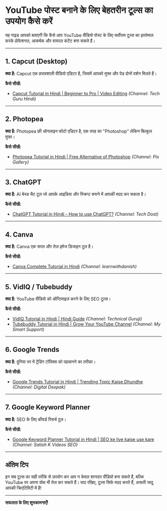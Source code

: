 # YouTube पोस्ट बनाने के लिए बेहतरीन टूल्स का उपयोग कैसे करें

यह गाइड आपको बताएगी कि कैसे आप YouTube वीडियो पोस्ट के लिए सर्वोत्तम टूल्स का इस्तेमाल करके प्रोफेशनल, आकर्षक और वायरल कंटेंट बना सकते हैं। 

---

## 1. Capcut (Desktop)

**क्या है:** Capcut एक प्रभावशाली वीडियो एडिटर है, जिसमें आपको मुफ्त और पेड दोनों वर्शन मिलते हैं।

**कैसे सीखें:**  
- [Capcut Tutorial in Hindi | Beginner to Pro | Video Editing](https://www.youtube.com/watch?v=RjKUaKqUquA) _(Channel: Tech Guru Hindi)_

---

## 2. Photopea

**क्या है:** Photopea फ्री ऑनलाइन फोटो एडिटर है, एक तरह का "Photoshop" लेकिन बिल्कुल मुफ्त।

**कैसे सीखें:**  
- [Photopea Tutorial in Hindi | Free Alternative of Photoshop](https://www.youtube.com/watch?v=qkhXU3SKDU0)  _(Channel: Pix Gallery)_

---

## 3. ChatGPT

**क्या है:** AI बेस्ड चैट टूल जो आपके आइडिया और स्क्रिप्ट बनाने में आपकी मदद कर सकता है।

**कैसे सीखें:**  
- [ChatGPT Tutorial in Hindi - How to use ChatGPT?](https://www.youtube.com/watch?v=lTN_JlrxrkY) _(Channel: Tech Dost)_

---

## 4. Canva

**क्या है:** Canva एक सरल और तेज़ इमेज डिजाइन टूल है।

**कैसे सीखें:**  
- [Canva Complete Tutorial in Hindi](https://www.youtube.com/watch?v=OufVQqXB3v8) _(Channel: learnwithdanish)_

---

## 5. VidIQ / Tubebuddy

**क्या है:** YouTube वीडियो को ऑप्टिमाइज़ करने के लिए SEO टूल्स।

**कैसे सीखें:**  
- [VidIQ Tutorial in Hindi | Hindi Guide](https://www.youtube.com/watch?v=yuiL_jDXFVg) _(Channel: Technical Guruji)_
- [Tubebuddy Tutorial in Hindi | Grow Your YouTube Channel](https://www.youtube.com/watch?v=OdG-u0l4Y8s) _(Channel: My Smart Support)_

---

## 6. Google Trends

**क्या है:** दुनिया भर में ट्रेंडिंग टॉपिक्स को पहचानने का तरीका।

**कैसे सीखें:**  
- [Google Trends Tutorial in Hindi | Trending Topic Kaise Dhundhe](https://www.youtube.com/watch?v=cQwGjcGqU7w) _(Channel: Digital Deepak)_

---

## 7. Google Keyword Planner

**क्या है:** SEO के लिए कीवर्ड रिसर्च टूल।

**कैसे सीखें:**  
- [Google Keyword Planner Tutorial in Hindi | SEO ke liye kaise use kare](https://www.youtube.com/watch?v=W0O2QYd80xI) _(Channel: Satish K Videos SEO)_

---

## अंतिम टिप

इन सब टूल्स का सही तरीके से उपयोग कर आप न केवल शानदार वीडियो बना सकते हैं, बल्कि YouTube पर अपना ग्रोथ भी तेज़ कर सकते हैं। याद रखिए, टूल्स सिर्फ मदद करते हैं, असली जादू आपकी क्रिएटिविटी में है!

---

**सफलता के लिए शुभकामनाएँ!**

